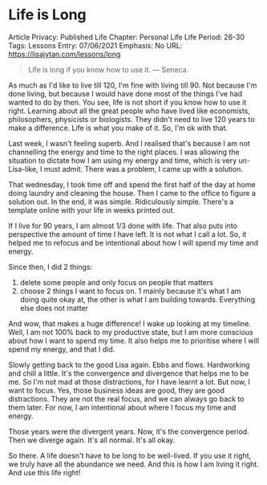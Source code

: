 # Life is Long

Article Privacy: Published
Life Chapter: Personal Life
Life Period: 26-30
Tags: Lessons
Entry: 07/06/2021
Emphasis: No
URL: https://lisajytan.com/lessons/long

> Life is long if you know how to use it. — Seneca.
> 

As much as I'd like to live till 120, I'm fine with living till 90. Not because I'm done living, but because I would have done most of the things I've had wanted to do by then. You see, life is not short if you know how to use it right. Learning about all the great people who have lived like economists, philosophers, physicists or biologists. They didn't need to live 120 years to make a difference. Life is what you make of it. So, I'm ok with that. 

Last week, I wasn't feeling superb. And I realised that's because I am not channelling the energy and time to the right places. I was allowing the situation to dictate how I am using my energy and time, which is very un-Lisa-like, I must admit. There was a problem, I came up with a solution. 

That wednesday, I took time off and spend the first half of the day at home doing laundry and cleaning the house. Then I came to the office to figure a solution out. In the end, it was simple. Ridiculously simple. There's a template online with your life in weeks printed out. 

If I live for 90 years, I am almost 1/3 done with life. That also puts into perspective the amount of time I have left. It is not what I call a lot. So, it helped me to refocus and be intentional about how I will spend my time and energy. 

Since then, I did 2 things: 

1. delete some people and only focus on people that matters 
2. choose 2 things I want to focus on. 1 mainly because it's what I am doing quite okay at, the other is what I am building towards. Everything else does not matter 

And wow, that makes a huge difference! I wake up looking at my timeline. Well, I am not 100% back to my productive state, but I am more conscious about how I want to spend my time. It also helps me to prioritise where I will spend my energy, and that I did. 

Slowly getting back to the good Lisa again. Ebbs and flows. Hardworking and chill a little. It's the convergence and divergence that helps me to be me. So I'm not mad at those distractions, for I have learnt a lot. But now, I want to focus. Yes, those business ideas are good, they are good distractions. They are not the real focus, and we can always go back to them later. For now, I am intentional about where I focus my time and energy. 

Those years were the divergent years. Now, it's the convergence period. Then we diverge again. It's all normal. It's all okay. 

So there. A life doesn't have to be long to be well-lived. If you use it right, we truly have all the abundance we need. And this is how I am living it right. And use this life right!